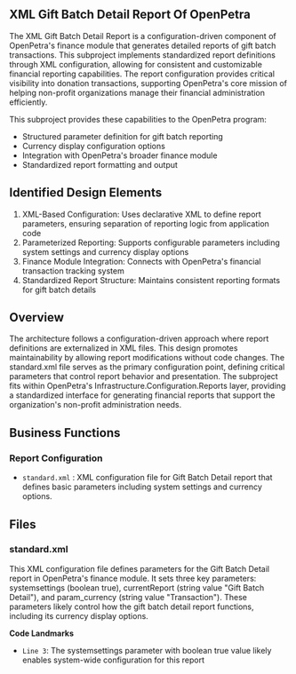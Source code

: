 ## XML Gift Batch Detail Report Of OpenPetra

The XML Gift Batch Detail Report is a configuration-driven component of OpenPetra's finance module that generates detailed reports of gift batch transactions. This subproject implements standardized report definitions through XML configuration, allowing for consistent and customizable financial reporting capabilities. The report configuration provides critical visibility into donation transactions, supporting OpenPetra's core mission of helping non-profit organizations manage their financial administration efficiently.

This subproject provides these capabilities to the OpenPetra program:

- Structured parameter definition for gift batch reporting
- Currency display configuration options
- Integration with OpenPetra's broader finance module
- Standardized report formatting and output

## Identified Design Elements

1. XML-Based Configuration: Uses declarative XML to define report parameters, ensuring separation of reporting logic from application code
2. Parameterized Reporting: Supports configurable parameters including system settings and currency display options
3. Finance Module Integration: Connects with OpenPetra's financial transaction tracking system
4. Standardized Report Structure: Maintains consistent reporting formats for gift batch details

## Overview

The architecture follows a configuration-driven approach where report definitions are externalized in XML files. This design promotes maintainability by allowing report modifications without code changes. The standard.xml file serves as the primary configuration point, defining critical parameters that control report behavior and presentation. The subproject fits within OpenPetra's Infrastructure.Configuration.Reports layer, providing a standardized interface for generating financial reports that support the organization's non-profit administration needs.

## Business Functions

### Report Configuration
- `standard.xml` : XML configuration file for Gift Batch Detail report that defines basic parameters including system settings and currency options.

## Files
### standard.xml

This XML configuration file defines parameters for the Gift Batch Detail report in OpenPetra's finance module. It sets three key parameters: systemsettings (boolean true), currentReport (string value "Gift Batch Detail"), and param_currency (string value "Transaction"). These parameters likely control how the gift batch detail report functions, including its currency display options.

 **Code Landmarks**
- `Line 3`: The systemsettings parameter with boolean true value likely enables system-wide configuration for this report

[Generated by the Sage AI expert workbench: 2025-03-30 02:22:57  https://sage-tech.ai/workbench]: #